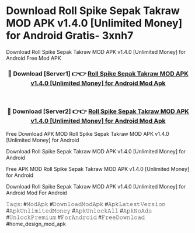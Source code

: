 # Download Roll Spike Sepak Takraw MOD APK v1.4.0 [Unlimited Money] for Android Gratis- 3xnh7
Download Roll Spike Sepak Takraw MOD APK v1.4.0 [Unlimited Money] for Android Free Mod APK

<div align="center">
<h3>🔴 Download [Server1] 👉👉 <a href="https://apk-comot.site?title=Roll_Spike_Sepak_Takraw_MOD_APK_v1.4.0_[Unlimited_Money]_for_Android">Roll Spike Sepak Takraw MOD APK v1.4.0 [Unlimited Money] for Android Mod Apk</a></h3><br>

<h3>🔴 Download [Server2] 👉👉 <a href="https://apk-comot.site?title=Roll_Spike_Sepak_Takraw_MOD_APK_v1.4.0_[Unlimited_Money]_for_Android">Roll Spike Sepak Takraw MOD APK v1.4.0 [Unlimited Money] for Android Mod Apk</a></h3>
</div>


Free Download APK MOD Roll Spike Sepak Takraw MOD APK v1.4.0 [Unlimited Money] for Android

Download Roll Spike Sepak Takraw MOD APK v1.4.0 [Unlimited Money] for Android 

Free APK MOD Roll Spike Sepak Takraw MOD APK v1.4.0 [Unlimited Money] for Android 

Download Roll Spike Sepak Takraw MOD APK v1.4.0 [Unlimited Money] for Android Mod For Android

𝚃𝚊𝚐𝚜: #𝙼𝚘𝚍𝙰𝚙𝚔 #𝙳𝚘𝚠𝚗𝚕𝚘𝚊𝚍𝙼𝚘𝚍𝙰𝚙𝚔 #𝙰𝚙𝚔𝙻𝚊𝚝𝚎𝚜𝚝𝚅𝚎𝚛𝚜𝚒𝚘𝚗 #𝙰𝚙𝚔𝚄𝚗𝚕𝚒𝚖𝚒𝚝𝚎𝚍𝙼𝚘𝚗𝚎𝚢 #𝙰𝚙𝚔𝚄𝚗𝚕𝚘𝚌𝚔𝙰𝚕𝚕 #𝙰𝚙𝚔𝙽𝚘𝙰𝚍𝚜 #𝚄𝚗𝚕𝚘𝚌𝚔𝙿𝚛𝚎𝚖𝚒𝚞𝚖 #𝙵𝚘𝚛𝙰𝚗𝚍𝚛𝚘𝚒𝚍 #𝙵𝚛𝚎𝚎𝙳𝚘𝚠𝚗𝚕𝚘𝚊𝚍 #home_design_mod_apk